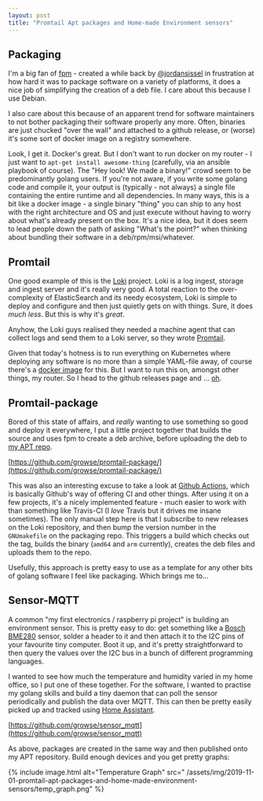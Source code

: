 ```yaml
---
layout: post
title: "Promtail Apt packages and Home-made Environment sensors"
---
```


## Packaging

I'm a big fan of [fpm](https://github.com/jordansissel/fpm) - created a while back
by [@jordansissel](https://twitter.com/jordansissel/) in frustration at how hard it was to package software on a variety
of platforms, it does a nice job of simplifying the creation of a deb file. I care about this because I use Debian.

I also care about this because of an apparent trend for software maintainers to not bother packaging their software
properly any more. Often, binaries are just chucked "over the wall" and attached to a github release, or (worse) it's
some sort of docker image on a registry somewhere.

Look, I get it. Docker's great. But I don't want to run docker on my router - I just want
to `apt-get install awesome-thing` (carefully, via an ansible playbook of course). The "Hey look! We made a binary!"
crowd seem to be predominantly golang users. If you're not aware, if you write some golang code and compile it, your
output is (typically - not always) a single file containing the entire runtime and all dependencies. In many ways, this
is a bit like a docker image - a single binary "thing" you can ship to any host with the right architecture and OS and
just execute without having to worry about what's already present on the box. It's a nice idea, but it does seem to lead
people down the path of asking "What's the point?" when thinking about bundling their software in a
deb/rpm/msi/whatever.

## Promtail

One good example of this is the [Loki](https://github.com/grafana/loki/) project. Loki is a log ingest, storage and
ingest server and it's really very good. A total reaction to the over-complexity of ElasticSearch and its needy
ecosystem, Loki is simple to deploy and configure and then just quietly gets on with things. Sure, it does *much less*.
But this is why it's *great*.

Anyhow, the Loki guys realised they needed a machine agent that can collect logs and send them to a Loki server, so they
wrote [Promtail](https://github.com/grafana/loki/blob/master/docs/clients/promtail/README.md).

Given that today's hotness is to run everything on Kubernetes where deploying any software is no more than a simple
YAML-file away, of course there's a [docker image](https://hub.docker.com/r/grafana/promtail) for this. But I want to
run this on, amongst other things, my router. So I head to the github releases page
and ... [oh](https://github.com/grafana/loki/releases/tag/v0.4.0).

## Promtail-package

Bored of this state of affairs, and *really* wanting to use something so good and deploy it everywhere, I put a little
project together that builds the source and uses fpm to create a deb archive, before uploading the deb
to [my APT repo](https://apttoo.growse.com/).

[https://github.com/growse/promtail-package/](https://github.com/growse/promtail-package/)

This was also an interesting excuse to take a look at [Github Actions](https://github.com/features/actions), which is
basically Github's way of offering CI and other things. After using it on a few projects, it's a nicely implemented
feature - much easier to work with than something like Travis-CI (I *love* Travis but it drives me insane sometimes).
The only manual step here is that I subscribe to new releases on the Loki repository, and then bump the version number
in the `GNUmakefile` on the packaging repo. This triggers a build which checks out the tag, builds the binary (`amd64`
and `arm` currently), creates the deb files and uploads them to the repo.

Usefully, this approach is pretty easy to use as a template for any other bits of golang software I feel like packaging.
Which brings me to...

## Sensor-MQTT

A common "my first electronics / raspberry pi project" is building an environment sensor. This is pretty easy to do: get
something like a [Bosch BME280](https://www.bosch-sensortec.com/bst/products/all_products/bme280) sensor, solder a
header to it and then attach it to the I2C pins of your favourite tiny computer. Boot it up, and it's pretty
straightforward to then query the values over the I2C bus in a bunch of different programming languages.

I wanted to see how much the temperature and humidity varied in my home office, so I put one of these together. For the
software, I wanted to practise my golang skills and build a tiny daemon that can poll the sensor periodically and
publish the data over MQTT. This can then be pretty easily picked up and tracked
using [Home Assistant](https://www.home-assistant.io/).

[https://github.com/growse/sensor_mqtt](https://github.com/growse/sensor_mqtt)

As above, packages are created in the same way and then published onto my APT repository. Build enough devices and you
get pretty graphs:

{% include image.html alt="Temperature Graph" src="
/assets/img/2019-11-01-promtail-apt-packages-and-home-made-environment-sensors/temp_graph.png" %}
